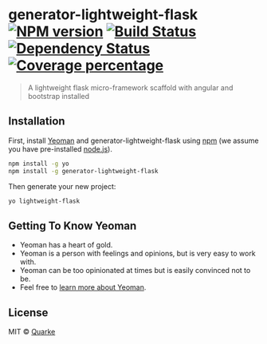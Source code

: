 # generator-lightweight-flask [![NPM version][npm-image]][npm-url] [![Build Status][travis-image]][travis-url] [![Dependency Status][daviddm-image]][daviddm-url] [![Coverage percentage][coveralls-image]][coveralls-url]
> A lightweight flask micro-framework scaffold with angular and bootstrap installed

## Installation

First, install [Yeoman](http://yeoman.io) and generator-lightweight-flask using [npm](https://www.npmjs.com/) (we assume you have pre-installed [node.js](https://nodejs.org/)).

```bash
npm install -g yo
npm install -g generator-lightweight-flask
```

Then generate your new project:

```bash
yo lightweight-flask
```

## Getting To Know Yeoman

 * Yeoman has a heart of gold.
 * Yeoman is a person with feelings and opinions, but is very easy to work with.
 * Yeoman can be too opinionated at times but is easily convinced not to be.
 * Feel free to [learn more about Yeoman](http://yeoman.io/).

## License

MIT © [Quarke](https://github.com/Quarke)


[npm-image]: https://badge.fury.io/js/generator-lightweight-flask.svg
[npm-url]: https://npmjs.org/package/generator-lightweight-flask
[travis-image]: https://travis-ci.org/Quarke/generator-lightweight-flask.svg?branch=master
[travis-url]: https://travis-ci.org/Quarke/generator-lightweight-flask
[daviddm-image]: https://david-dm.org/Quarke/generator-lightweight-flask.svg?theme=shields.io
[daviddm-url]: https://david-dm.org/Quarke/generator-lightweight-flask
[coveralls-image]: https://coveralls.io/repos/Quarke/generator-lightweight-flask/badge.svg
[coveralls-url]: https://coveralls.io/r/Quarke/generator-lightweight-flask

